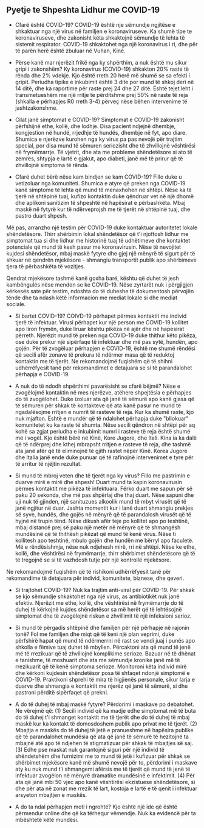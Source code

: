 ## Pyetje te Shpeshta Lidhur me COVID-19
+ Cfarë është COVID-19?
COVID-19 është nje sëmundje ngjitëse e shkaktuar nga një virus në familjen e koronaviruseve. Ka shumë tipe te koronaviruseve, dhe zakonisht këta shkaktojnë sëmundje të lehta të sistemit respirator. COVID-19 shkaktohet nga një koronavirus i ri, dhe për të parën herë është zbuluar në Vuhan, Kinë.

+ Përse kanë mar njerëzit frikë nga ky shpërthim, a nuk është mu sikur gripi i zakonshëm?
Ky koronavirus (COVID-19) shkakton 20% raste të rënda dhe 2% vdekje. Kjo është rreth 20 herë më shumë se sa efekti i gripit. Periudha tipike e inkubimit është 3 dite por mund të shkoj deri në 14 ditë, dhe ka raportime për raste prej 24 dhe 27 ditë. Është tejet leht i transmetueshëm me një rritje te përditshme prej 50% në raste të reja (shkalla e përhapjes R0 rreth 3-4) përveç nëse bëhen intervenime të jashtzakonshme.


+ Cilat janë simptomat e COVID-19?
Simptomat e COVID-19 zakonisht përfshijnë ethe, kollë, dhe lodhje. Disa pacient ndjejnë dhembje, kongjestion në hundë, rrjedhje të hundës, dhembje në fyt, apo diare. Shumica e njerëzve kurohen nga ky virus pa pas nevojë për trajtim special, por disa mund të sëmuren seriozisht dhe të zhvillojnë vështirësi në frymëmarrje. Të vjetrit, dhe ata me probleme shëndetësore si ato të zemrës, shtypja e lartë e gjakut, apo diabeti, janë më të prirur që të zhvillojnë simptoma të rënda.

+ Cfarë duhet bërë nëse kam bindjen se kam COVID-19?
Fillo duke u vetizoluar nga komuniteti. Shumica e atyre që preken nga COVID-19 kanë simptome të lehta që mund të menaxhohen në shtëpi. Nëse ka të tjerë në shtëpinë tuaj, kufizo kontaktin duke qëndruar vet në një dhomë dhe aplikoni sanitizim të shpeshtë në hapësirat e përbashkëta. Mbaj maskë në fytyrë kur të ndërveprojsh me të tjerët në shtëpinë tuaj, dhe pastro duart shpesh.

Më pas, arranzho një testim për COVID-19 duke kontaktuar autoritetet lokale shëndetësore. Thirr shërbimin lokal shëndetësor që t'i njoftosh lidhur me simptomat tua si dhe lidhur me historinë tuaj të udhëtimeve dhe kontaktet potenciale që mund të kesh pasur me koronavirusin. Nëse të nevojitet kujdesi shëndetësor, mbaj maskë fytyre dhe gjej një mënyrë të sigurt për të shkuar në qendrën mjekësore - shmangiu transportit publik apo shërbimeve tjera të përbashkëta të vozitjes.

Qendrat mjekësore tashmë kanë goxha barë, kështu që duhet të jesh kambëngulës nëse mendon se ke COVID-19. Nëse zyrtarët nuk i përgjigjen kërkesës sate për testim, ndoshta do të duheshe të dokumentosh përvojën tënde dhe ta ndash këtë informacion me mediat lokale si dhe mediat sociale.

+ Si bartet COVID-19?
COIVD-19 përhapet përmes kontaktit me individ tjerë të infektuar. Virusi përhapet kur një person me COVID-19 kollitet apo liron frymën, duke liruar kështu pikëza në ajër dhe në hapesirat përreth. Njerëzit mund të preken nga COVID-19 duke thithur këto pikëza, ose duke prekur një sipërfaqe të infektuar dhe më pas sytë, hundën, apo gojën. Për të zvogëluar përhapjen e COVID-19, është me shumë rëndësi që secili afër zonave të prekura të ndërmer masa që të reduktoj kontaktin me të tjerët. Ne rekomandojmë fuqishëm që të shihni udhërrëfyesit tanë për rekomandimet e detajuara se si të parandalohet përhapja e COVID-19.

+ A nuk do të ndodh shpërthimi pavarësisht se cfarë bëjmë?
Nëse e zvogëlojmë kontaktin në mes njerëzve, atëhere shpejtësia e përhapjes do të zvogëlohet. Duke izoluar ata që janë të sëmurë apo kanë gjasa që të sëmuren për shkak të kontakteve që ata kanë pasur ne mund të ngadalësojme rritjen e numrit të rasteve të reja. Kur ka shumë raste, kjo nuk mjafton. Është e mundër që të ndalohet përhapja duke "bllokuar" komunitetet ku ka raste të shumta. Nëse secili qëndron në shtëpi për aq kohë sa zgjat periudha e inkubimit numri i rasteve të reja është shumë më i vogël. Kjo është bërë në Kinë, Kore Jugore, dhe Itali. Kina ia ka dalë që të ndërprej dhe kthej mbrapsht rritjen e rasteve të reja, dhe tashmë ata janë afër që të eliminojnë të gjith rastet nëpër Kinë. Korea Jugore dhe Italia janë ende duke punuar që të rafinojnë intervenimet e tyre për të arritur të njëjtin rezultat.


+ Si mund të mbroj veten dhe të tjerët nga ky virus?
Fillo me pastrimin e duarve mirë e mirë dhe shpesh! Duart mund ta kapin koronavirusin përmes kontaktit me pikëza të infektuara. Fërko duart me sapun për së paku 20 sekonda, dhe më pas shpërlaj dhe thaj duart. Nëse sapuni dhe uji nuk të gjinden, një sanituzues alkoolik mund të mbyt virusët që të janë ngjitur në duar. Jashta momentit kur i lanë duart shmangiu prekjes së syve, hundës, dhe gojës në mënyrë që të parandalosh virusët që të hyjnë në trupin tënd. Nëse dikush afër teje po kollitet apo po teshtinë, mbaj distancë prej së paku një metër në mënyrë që të shmangësh mundësinë që të thithësh pikëzat që mund të kenë virus. Nëse ti kollitesh apo teshtinë, mbulo gojën dhe hundën me bërryl apo faculetë. Më e rëndësishmja, nëse nuk ndjehesh mirë, rri në shtëpi. Nëse ke ethe, kollë, dhe vështirësi në frymëmarrje, thirr shërbimet shëndetësore që të të tregojnë se si të vazhdosh tutje për një kontrollë mjekësore.

Ne rekomandojmë fuqishëm që të rishikoni udhërrëfyesit tanë për rekomandime të detajuara për individ, komunitete, biznese, dhe qeveri.

+ Si trajtohet COVID-19?
Nuk ka trajtim anti-viral për COVID-19. Për shkak se kjo sëmundje shkaktohet nga një virus, as antibiotikët nuk janë efektiv. Njerëzit me ethe, kollë, dhe vështirësi në frymëmarrje do të duhej të kërkojnë kujdes shëndetësor sa më herët që të lehtësojnë simptomat dhe të zvogëlojnë riskun e zhvillimit të një infeksioni serioz.

+ Si mund të përgadis shtëpinë dhe familjen për një përhapje në rajonin tonë?
Fol me familjen dhe miqt që të keni një plan veprimi, duke përfshirë hapat që mund të ndërmerrni në rast se vendi juaj i punës apo shkolla e fëmive tuaj duhet të mbyllen. Përcaktoni ata që mund të jenë më të rrezikuar që të zhvillojnë komplikime serioze. Bazuar në të dhënat e tanishme, të moshuarit dhe ata me sëmundje kronike janë më të rrezikuarit që të kenë simptoma serioze. Monitoroni këta individ mirë dhe kërkoni kujdesin shëndetësor posa të shfaqet ndonjë simptomë e COVID-19. Praktikoni shprehi të mira të higjienës personale, sikur larja e duarve dhe shmangia e kontaktit me njerëz që janë të sëmurë, si dhe pastroni përditë sipërfaqet që prekni.

+ A do të duhej të mbaj maskë fytyre?
Përdorimi i maskave po debatohet. Ne vërejmë që: (1) Secili individ që ka madje edhe simptomat më të buta do të duhej t'i shmanget kontaktit me të tjerët dhe do të duhej të mbaj maskë kur ka kontakt të domosdoshem publik apo privat me të tjerët. (2) Mbajtja e maskës do të duhej të jetë e pranueshme në hapësira publike që të parandalohet mundësia që ata që janë të sëmurë të hezitojnë ta mbajnë atë apo të ndjehen të stigmatizuar për shkak të mbajtjes së saj. (3) Edhe pse maskat nuk garantojnë siguri për një individ të shëndetshëm dhe furnizimi me to mund të jetë i kufizuar për shkak se shërbimet mjekësore kanë më shumë nevojë për to, përdorimi i maskave aty ku nuk mund t'i shmangemi afërsis me të tjerët që mund të jenë të infektuar zvogëlon në mënyrë dramatike mundësinë e infektimit. (4) Për ata që janë mbi 50 vjec apo kanë vështirësi ekzistuese shëndetësore, si dhe për ata në zonat me rrezik të lart, kostoja e lartë e të qenit i infektuar arsyeton mbajtjen e maskës.

+ A do ta ndal përhapjen moti i ngrohtë?
Kjo është një ide që është përmendur online dhe që ka tërhequr vëmendje. Nuk ka evidencë për ta mbështetë këtë mundësi.
